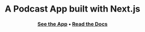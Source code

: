 <h1 align="center">A Podcast App built with Next.js</h1>

<h3 align="center">
  <a target="_blank" href="https://inbc-podcast.vercel.app/">See the App</a> •
  <a target="_blank" href="https://github.com/oldboyxx/jira_clone/tree/master/client">Read the Docs</a> 
</h3>
